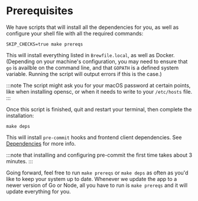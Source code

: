 # Prerequisites

We have scripts that will install all the dependencies for you, as well as configure your shell file with all the required commands:

```shell
SKIP_CHECKS=true make prereqs
```

This will install everything listed in `Brewfile.local`, as well as Docker. (Depending on your machine's configuration, you may need to ensure that `go` is availble on the command line, and that `GOPATH` is a defined system variable. Running the script will output errors if this is the case.)

:::note
The script might ask you for your macOS password at certain points, like when installing opensc, or when it needs to write to your `/etc/hosts` file.
:::

Once this script is finished, quit and restart your terminal, then complete the
installation:

```shell
make deps
```

This will install `pre-commit` hooks and frontend client dependencies. See [Dependencies](/docs/about/application-setup/dependencies) for more info.

:::note
that installing and configuring pre-commit the first time takes about 3 minutes.
:::

Going forward, feel free to run `make prereqs` or `make deps` as often as you'd like to keep your system up to date. Whenever we update the app to a newer version of Go or Node, all you have to run is `make prereqs` and it will update everything for you.

